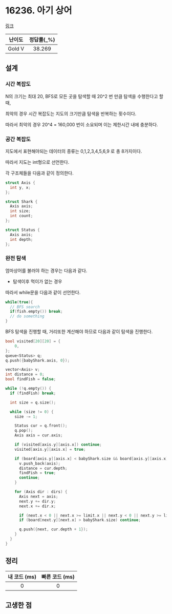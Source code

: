 # 16236. 아기 상어

[링크](https://www.acmicpc.net/problem/16236)

| 난이도 | 정답률(\_%) |
| :----: | :---------: |
| Gold V |   38.269    |

## 설계

### 시간 복잡도

N의 크기는 최대 20, BFS로 모든 곳을 탐색할 때 20^2 번 만큼 탐색을 수행한다고 할 때,

최악의 경우 시간 복잡도는 지도의 크기만큼 탐색을 반복하는 횟수이다.

따라서 최악의 경우 20^4 = 160,000 번이 소요되며 이는 제한시간 내에 충분하다.

### 공간 복잡도

지도에서 표현해야되는 데이터의 종류는 0,1,2,3,4,5,6,9 로 총 8가지이다.

따라서 지도는 int형으로 선언한다.

각 구조체들을 다음과 같이 정의한다.

```cpp
struct Axis {
  int y, x;
};

struct Shark {
  Axis axis;
  int size;
  int count;
};

struct Status {
  Axis axis;
  int depth;
};
```

### 완전 탐색

엄마상어를 불러야 하는 경우는 다음과 같다.

- 탐색이후 먹이가 없는 경우

따라서 while문을 다음과 같이 선언한다.

```cpp
while(true){
  // BFS search
  if(fish.empty()) break;
  // do something
}
```

BFS 탐색을 진행할 때, 거리또한 계산해야 하므로 다음과 같이 탐색을 진행한다.

```cpp
bool visited[20][20] = {
    0,
};
queue<Status> q;
q.push({babyShark.axis, 0});

vector<Axis> v;
int distance = 0;
bool findFish = false;

while (!q.empty()) {
  if (findFish) break;

  int size = q.size();

  while (size != 0) {
    size -= 1;

    Status cur = q.front();
    q.pop();
    Axis axis = cur.axis;

    if (visited[axis.y][axis.x]) continue;
    visited[axis.y][axis.x] = true;

    if (board[axis.y][axis.x] < babyShark.size && board[axis.y][axis.x] != 0) {
      v.push_back(axis);
      distance = cur.depth;
      findFish = true;
      continue;
    }

    for (Axis dir : dirs) {
      Axis next = axis;
      next.y += dir.y;
      next.x += dir.x;

      if (next.x < 0 || next.x >= limit.x || next.y < 0 || next.y >= limit.y) continue;
      if (board[next.y][next.x] > babyShark.size) continue;

      q.push({next, cur.depth + 1});
    }
  }
}
```

## 정리

| 내 코드 (ms) | 빠른 코드 (ms) |
| :----------: | :------------: |
|      0       |       0        |

## 고생한 점

